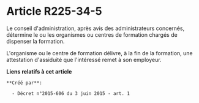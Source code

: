 # Article R225-34-5

Le conseil d'administration, après avis des administrateurs concernés, détermine le ou les organismes ou centres de formation
chargés de dispenser la formation.

L'organisme ou le centre de formation délivre, à la fin de la formation, une attestation d'assiduité que l'intéressé remet à
son employeur.

**Liens relatifs à cet article**

	**Créé par**:

	  - Décret n°2015-606 du 3 juin 2015 - art. 1
